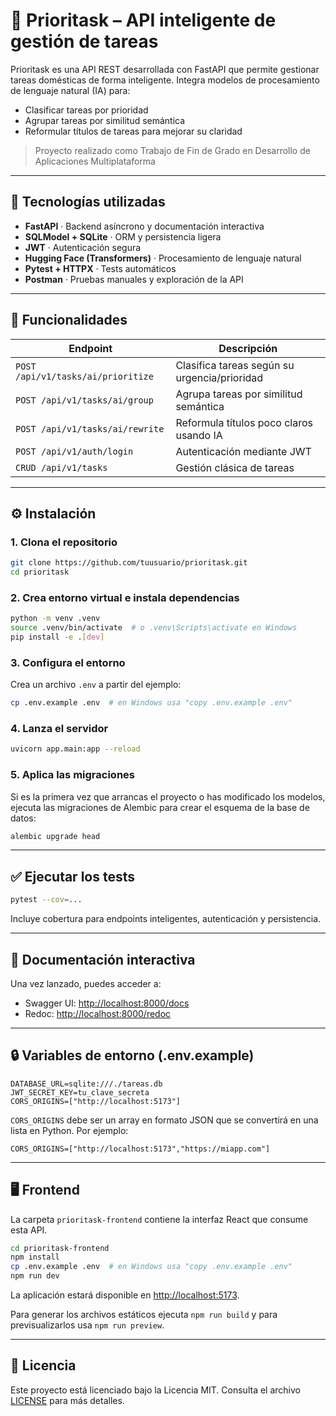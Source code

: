 # 🔧 Prioritask – API inteligente de gestión de tareas

Prioritask es una API REST desarrollada con FastAPI que permite gestionar tareas domésticas de forma inteligente. Integra modelos de procesamiento de lenguaje natural (IA) para:
- Clasificar tareas por prioridad
- Agrupar tareas por similitud semántica
- Reformular títulos de tareas para mejorar su claridad

> Proyecto realizado como Trabajo de Fin de Grado en Desarrollo de Aplicaciones Multiplataforma 

---

## 🚀 Tecnologías utilizadas

- **FastAPI** · Backend asíncrono y documentación interactiva
- **SQLModel + SQLite** · ORM y persistencia ligera
- **JWT** · Autenticación segura
- **Hugging Face (Transformers)** · Procesamiento de lenguaje natural
- **Pytest + HTTPX** · Tests automáticos
- **Postman** · Pruebas manuales y exploración de la API

---

## 🧠 Funcionalidades

| Endpoint                           | Descripción                                  |
|------------------------------------|----------------------------------------------|
| `POST /api/v1/tasks/ai/prioritize` | Clasifica tareas según su urgencia/prioridad |
| `POST /api/v1/tasks/ai/group`      | Agrupa tareas por similitud semántica        |
| `POST /api/v1/tasks/ai/rewrite`    | Reformula títulos poco claros usando IA      |
| `POST /api/v1/auth/login`          | Autenticación mediante JWT                   |
| `CRUD /api/v1/tasks`               | Gestión clásica de tareas                    |

---

## ⚙️ Instalación

### 1. Clona el repositorio

```bash
git clone https://github.com/tuusuario/prioritask.git
cd prioritask
```

### 2. Crea entorno virtual e instala dependencias

```bash
python -m venv .venv
source .venv/bin/activate  # o .venv\Scripts\activate en Windows
pip install -e .[dev]
```

### 3. Configura el entorno

Crea un archivo `.env` a partir del ejemplo:

```bash
cp .env.example .env  # en Windows usa "copy .env.example .env"
```

### 4. Lanza el servidor

```bash
uvicorn app.main:app --reload
```

### 5. Aplica las migraciones

Si es la primera vez que arrancas el proyecto o has modificado los modelos,
ejecuta las migraciones de Alembic para crear el esquema de la base de datos:

```bash
alembic upgrade head
```

---

## ✅ Ejecutar los tests

```bash
pytest --cov=... 
```

Incluye cobertura para endpoints inteligentes, autenticación y persistencia.

---

## 🧪 Documentación interactiva

Una vez lanzado, puedes acceder a:

- Swagger UI: [http://localhost:8000/docs](http://localhost:8000/docs)
- Redoc: [http://localhost:8000/redoc](http://localhost:8000/redoc)

---

## 🔒 Variables de entorno (.env.example)

```env
DATABASE_URL=sqlite:///./tareas.db
JWT_SECRET_KEY=tu_clave_secreta
CORS_ORIGINS=["http://localhost:5173"]
```

`CORS_ORIGINS` debe ser un array en formato JSON que se convertirá en una lista en Python. Por ejemplo:

```env
CORS_ORIGINS=["http://localhost:5173","https://miapp.com"]
```

---

## 🖥️ Frontend

La carpeta `prioritask-frontend` contiene la interfaz React que consume esta API.

```bash
cd prioritask-frontend
npm install
cp .env.example .env  # en Windows usa "copy .env.example .env"
npm run dev
```
La aplicación estará disponible en [http://localhost:5173](http://localhost:5173).

Para generar los archivos estáticos ejecuta `npm run build` y para
previsualizarlos usa `npm run preview`.

---

## 📄 Licencia

Este proyecto está licenciado bajo la Licencia MIT. Consulta el archivo [LICENSE](LICENSE) para más detalles.